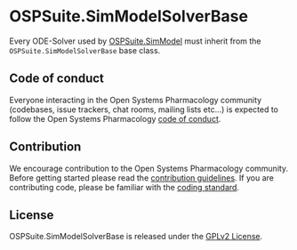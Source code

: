 # OSPSuite.SimModelSolverBase

Every ODE-Solver used by [OSPSuite.SimModel](https://github.com/Open-Systems-Pharmacology/OSPSuite.SimModel) must inherit from the `OSPSuite.SimModelSolverBase` base class.

## Code of conduct
Everyone interacting in the Open Systems Pharmacology community (codebases, issue trackers, chat rooms, mailing lists etc...) is expected to follow the Open Systems Pharmacology [code of conduct](https://github.com/Open-Systems-Pharmacology/Suite/blob/master/CODE_OF_CONDUCT.md).

## Contribution
We encourage contribution to the Open Systems Pharmacology community. Before getting started please read the [contribution guidelines](https://github.com/Open-Systems-Pharmacology/Suite/blob/master/CONTRIBUTING.md). If you are contributing code, please be familiar with the [coding standard](https://github.com/Open-Systems-Pharmacology/Suite/blob/master/CODING_STANDARD.md).

## License
OSPSuite.SimModelSolverBase is released under the [GPLv2 License](LICENSE).
